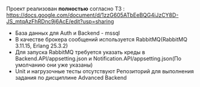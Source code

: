 Проект реализован **полностью** согласно ТЗ :
 https://docs.google.com/document/d/1zzG605ATbEeBQG4iJzCY8D-JS_mtqAzFhRDnc9j6AcE/edit?usp=sharing
- База данных для Auth и Backend - mssql
- В качестве брокера сообщений используется RabbitMQ(RabbitMQ 3.11.15, Erlang 25.3.2)
- Для запуска RabbitMQ требуется указать креды в Backend.API/appsetting.json и Notification.API/appsetting.json(По умолчанию они уже указаны)
- Unit и нагрузочные тесты отсутствуют
 Репозиторий для выполнения задания по дисциплине Advanced Backend  

